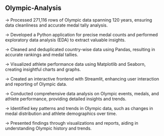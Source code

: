 ## Olympic-Analysis
-> Processed 271,116 rows of Olympic data spanning 120 years, ensuring data cleanliness and accurate medal tally analysis.

-> Developed a Python application for precise medal counts and performed exploratory data analysis (EDA) to extract valuable insights.

-> Cleaned and deduplicated country-wise data using Pandas, resulting in accurate rankings and medal tallies.

-> Visualized athlete performance data using Matplotlib and Seaborn, creating insightful charts and graphs.

-> Created an interactive frontend with Streamlit, enhancing user interaction and reporting of Olympic data.

-> Conducted comprehensive data analysis on Olympic events, medals, and athlete performance, providing detailed insights and trends.

-> Identified key patterns and trends in Olympic data, such as changes in medal distribution and athlete demographics over time.

-> Presented findings through visualizations and reports, aiding in understanding Olympic history and trends.






